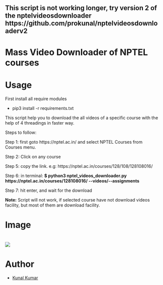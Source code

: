 <h2>This script is not working longer, try version 2 of the <b>nptelvideosdownloader</b> https://github.com/prokunal/nptelvideosdownloaderv2</h2>
<h1>Mass Video Downloader of NPTEL courses<h1>
    <h1>Usage</h1>
  <p>First install all require modules</p>
<ul>
  <li>pip3 install -r requirements.txt</li>
  </ul>
  <p>This script help you to download the all videos of a specific course with the help of 4 threadings in faster way.</p>
  <p>Steps to follow:</p>
  <p>Step 1: first goto https://nptel.ac.in/ and select NPTEL Courses from Courses menu.</p>
  <p>Step 2: Click on any course</p>
  <p>Step 5: copy the link. e.g: https://nptel.ac.in/courses/128/108/128108016/</p>
  <p>Step 6: in terminal: <b>$ python3 nptel_videos_downloader.py https://nptel.ac.in/courses/128108016/ --videos/--assignments</b></p>
  <p>Step 7: hit enter, and wait for the download</p>
    <p><b>Note:</b> Script will not work, if selected course have not download videos facility, but most of them are download facility.</p>
   <h1>Image<h1>
       <img src="https://i.ibb.co/K9FDmbm/proof-nptel.png"/>
<h1>Author</h1>
<ul>
  <li><a href="https://twitter.com/pr0kunal">Kunal Kumar</a></li>
  </ul>
  
